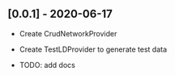 ## [0.0.1] - 2020-06-17

* Create CrudNetworkProvider
* Create TestLDProvider to generate test data

* TODO: add docs
